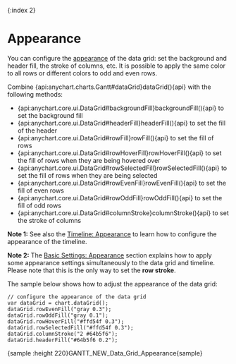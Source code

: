{:index 2}
# Appearance

You can configure the [appearance](../../Appearance_Settings) of the data grid: set the background and header fill, the stroke of columns, etc. It is possible to apply the same color to all rows or different colors to odd and even rows.

Combine {api:anychart.charts.Gantt#dataGrid}dataGrid(){api} with the following methods:

* {api:anychart.core.ui.DataGrid#backgroundFill}backgroundFill(){api} to set the background fill
* {api:anychart.core.ui.DataGrid#headerFill}headerFill(){api} to set the fill of the header
* {api:anychart.core.ui.DataGrid#rowFill}rowFill(){api} to set the fill of rows
* {api:anychart.core.ui.DataGrid#rowHoverFill}rowHoverFill(){api} to set the fill of rows when they are being hovered over
* {api:anychart.core.ui.DataGrid#rowSelectedFill}rowSelectedFill(){api} to set the fill of rows when they are being selected
* {api:anychart.core.ui.DataGrid#rowEvenFill}rowEvenFill(){api} to set the fill of even rows
* {api:anychart.core.ui.DataGrid#rowOddFill}rowOddFill(){api} to set the fill of odd rows
* {api:anychart.core.ui.DataGrid#columnStroke}columnStroke(){api} to set the stroke of columns

**Note 1:** See also the [Timeline: Appearance](../Timeline/Appearance) to learn how to configure the appearance of the timeline.

**Note 2:** The [Basic Settings: Appearance](../Basic_Settings#rows_and_columns) section explains how to apply some appearance settings simultaneously to the data grid and timeline. Please note that this is the only way to set the **row stroke**.

The sample below shows how to adjust the appearance of the data grid:

```
// configure the appearance of the data grid
var dataGrid = chart.dataGrid();
dataGrid.rowEvenFill("gray 0.3");
dataGrid.rowOddFill("gray 0.1");
dataGrid.rowHoverFill("#ffd54f 0.3");
dataGrid.rowSelectedFill("#ffd54f 0.3");
dataGrid.columnStroke("2 #64b5f6");
dataGrid.headerFill("#64b5f6 0.2");
```

{sample :height 220}GANTT\_NEW\_Data\_Grid\_Appearance{sample}
